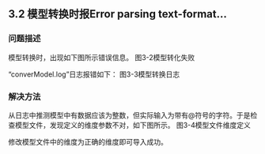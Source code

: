 ## 3.2 模型转换时报Error parsing text-format...
### 问题描述
模型转换时，出现如下图所示错误信息。
图3-2模型转化失败


“converModel.log”日志报错如下：
图3-3模型转换日志


### 解决方法
从日志中推测模型中有数据应该为整数，但实际输入为带有@符号的字符。于是检查模型文件，发现定义的维度参数不对，如下图所示。
图3-4模型文件维度定义


修改模型文件中的维度为正确的维度即可导入成功。

